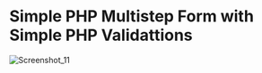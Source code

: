 # Simple PHP Multistep Form with Simple PHP Validattions

![Screenshot_11](https://user-images.githubusercontent.com/91017111/181908436-05ba9a9a-80b7-4dcf-aea4-ec9ebdb4d051.png)
